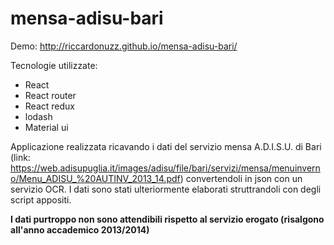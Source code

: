 # mensa-adisu-bari

Demo: http://riccardonuzz.github.io/mensa-adisu-bari/

Tecnologie utilizzate:
- React
- React router
- React redux
- lodash
- Material ui

Applicazione realizzata ricavando i dati del servizio mensa A.D.I.S.U. di Bari (link: https://web.adisupuglia.it/images/adisu/file/bari/servizi/mensa/menuinverno/Menu_ADISU_%20AUTINV_2013_14.pdf) convertendoli in json con un servizio OCR. I dati sono stati ulteriormente elaborati struttrandoli con degli script appositi.

**I dati purtroppo non sono attendibili rispetto al servizio erogato (risalgono all'anno accademico 2013/2014)**
